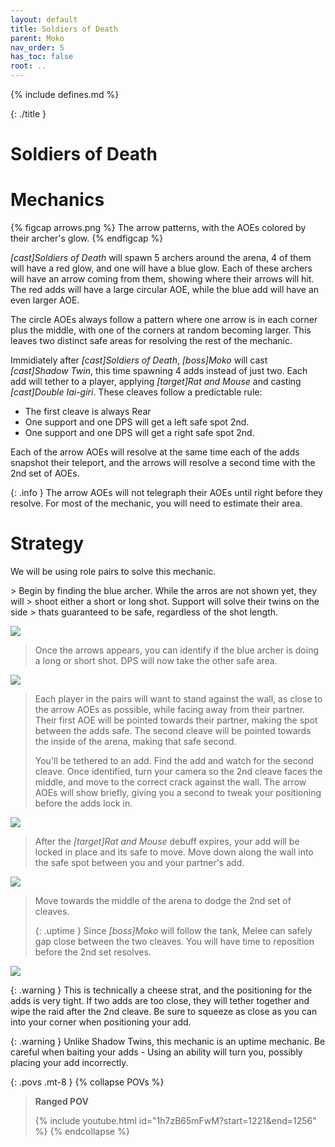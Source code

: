 ```yaml
---
layout: default
title: Soldiers of Death
parent: Moko
nav_order: 5
has_toc: false
root: ..
---
```


{% include defines.md %}

{: ./title }
# Soldiers of Death

# Mechanics

{% figcap arrows.png %}
The arrow patterns, with the AOEs colored by their archer's glow.
{% endfigcap %}

*[cast]Soldiers of Death* will spawn 5 archers around the arena, 4 of them will
have a red glow, and one will have a blue glow. Each of these archers will
have an arrow coming from them, showing where their arrows will hit. The red
adds will have a large circular AOE, while the blue add will have an even larger
AOE.

The circle AOEs always follow a pattern where one arrow is in each corner plus
the middle, with one of the corners at random becoming larger. This leaves two
distinct safe areas for resolving the rest of the mechanic.

Immidiately after *[cast]Soldiers of Death*, *[boss]Moko* will cast
*[cast]Shadow Twin*, this time spawning 4 adds instead of just two. Each add
will tether to a player, applying *[target]Rat and Mouse* and casting
*[cast]Double Iai-giri*. These cleaves follow a predictable rule:

* The first cleave is always Rear
* One support and one DPS will get a left safe spot 2nd.
* One support and one DPS will get a right safe spot 2nd.

Each of the arrow AOEs will resolve at the same time each of the adds snapshot
their teleport, and the arrows will resolve a second time with the 2nd set of
AOEs.

{: .info }
The arrow AOEs will not telegraph their AOEs until right before they resolve.
For most of the mechanic, you will need to estimate their area.

# Strategy

We will be using role pairs to solve this mechanic.

<div class="mechanics" markdown="1">
> Begin by finding the blue archer. While the arros are not shown yet, they will
> shoot either a short or long shot. Support will solve their twins on the side
> thats guaranteed to be safe, regardless of the shot length.

![](./timeline-1.png)

> Once the arrows appears, you can identify if the blue archer is doing a long
> or short shot. DPS will now take the other safe area.

![](./timeline-2.png)

> Each player in the pairs will want to stand against the wall, as close to the
> arrow AOEs as possible, while facing away from their partner. Their first AOE
> will be pointed towards their partner, making the spot between the adds safe.
> The second cleave will be pointed towards the inside of the arena, making that
> safe second.
>
> You'll be tethered to an add. Find the add and watch for the second cleave.
> Once identified, turn your camera so the 2nd cleave faces the middle, and move
> to the correct crack against the wall. The arrow AOEs will show briefly,
> giving you a second to tweak your positioning before the adds lock in.

![](./timeline-3.png)

> After the *[target]Rat and Mouse* debuff expires, your add will be locked
> in place and its safe to move. Move down along the wall into the safe spot
> between you and your partner's add.

![](./timeline-4.png)

> Move towards the middle of the arena to dodge the 2nd set of cleaves.
>
> {: .uptime }
> Since *[boss]Moko* will follow the tank, Melee can safely gap close between
> the two cleaves. You will have time to reposition before the 2nd set resolves.

![](./timeline-5.png)
</div>

{: .warning }
This is technically a cheese strat, and the positioning for the adds is very
tight. If two adds are too close, they will tether together and wipe the raid
after the 2nd cleave. Be sure to squeeze as close as you can into your corner
when positioning your add.

{: .warning }
Unlike Shadow Twins, this mechanic is an uptime mechanic. Be careful when
baiting your adds - Using an ability will turn you, possibly placing your add
incorrectly.

{: .povs .mt-8 }
{% collapse POVs %}
> **Ranged POV**
>
> {% include youtube.html id="1h7zB65mFwM?start=1221&end=1256" %}
{% endcollapse %}
